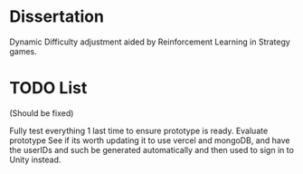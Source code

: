 # Dissertation

Dynamic Difficulty adjustment aided by Reinforcement Learning in Strategy games.

# TODO List

<!-- CRITICAL: Is being mined is not longer working in stopping the agents from getting stuck on an ore being mined by the player --> (Should be fixed)
Fully test everything 1 last time to ensure prototype is ready.
Evaluate prototype
See if its worth updating it to use vercel and mongoDB, and have the userIDs and such be generated automatically and then used to sign in to Unity instead.